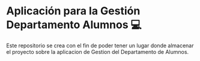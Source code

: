 # Aplicación para la Gestión Departamento Alumnos :computer:
Este repositorio se crea con el fin de poder tener un lugar donde almacenar el proyecto sobre la aplicacion de Gestion del Departamento de Alumnos.
